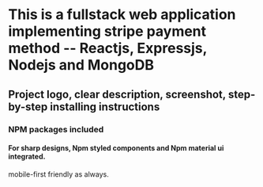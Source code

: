 # This is a fullstack web application implementing stripe payment method -- Reactjs, Expressjs, Nodejs and MongoDB

## Project logo, clear description, screenshot, step-by-step installing instructions

### NPM packages included 

#### For sharp designs, Npm styled components and Npm material ui integrated.
mobile-first friendly as always.
